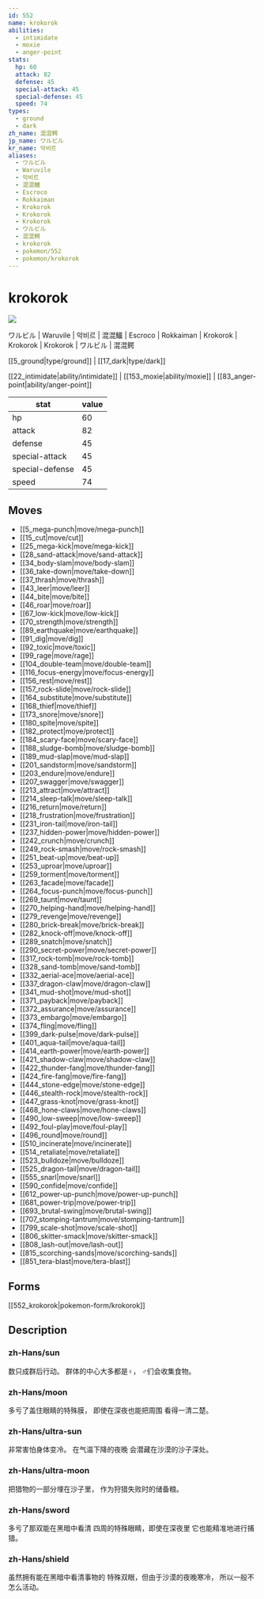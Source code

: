 ```yaml
---
id: 552
name: krokorok
abilities:
  - intimidate
  - moxie
  - anger-point
stats:
  hp: 60
  attack: 82
  defense: 45
  special-attack: 45
  special-defense: 45
  speed: 74
types:
  - ground
  - dark
zh_name: 混混鳄
jp_name: ワルビル
kr_name: 악비르
aliases:
  - ワルビル
  - Waruvile
  - 악비르
  - 混混鱷
  - Escroco
  - Rokkaiman
  - Krokorok
  - Krokorok
  - Krokorok
  - ワルビル
  - 混混鳄
  - krokorok
  - pokemon/552
  - pokemon/krokorok
---
```

# krokorok

![](https://raw.githubusercontent.com/PokeAPI/sprites/master/sprites/pokemon/552.png)

ワルビル | Waruvile | 악비르 | 混混鱷 | Escroco | Rokkaiman | Krokorok | Krokorok | Krokorok | ワルビル | 混混鳄

[[5_ground|type/ground]] | [[17_dark|type/dark]]

[[22_intimidate|ability/intimidate]] | [[153_moxie|ability/moxie]] | [[83_anger-point|ability/anger-point]]

|stat|value|
|---|---|
|hp|60|
|attack|82|
|defense|45|
|special-attack|45|
|special-defense|45|
|speed|74|


## Moves

- [[5_mega-punch|move/mega-punch]]
- [[15_cut|move/cut]]
- [[25_mega-kick|move/mega-kick]]
- [[28_sand-attack|move/sand-attack]]
- [[34_body-slam|move/body-slam]]
- [[36_take-down|move/take-down]]
- [[37_thrash|move/thrash]]
- [[43_leer|move/leer]]
- [[44_bite|move/bite]]
- [[46_roar|move/roar]]
- [[67_low-kick|move/low-kick]]
- [[70_strength|move/strength]]
- [[89_earthquake|move/earthquake]]
- [[91_dig|move/dig]]
- [[92_toxic|move/toxic]]
- [[99_rage|move/rage]]
- [[104_double-team|move/double-team]]
- [[116_focus-energy|move/focus-energy]]
- [[156_rest|move/rest]]
- [[157_rock-slide|move/rock-slide]]
- [[164_substitute|move/substitute]]
- [[168_thief|move/thief]]
- [[173_snore|move/snore]]
- [[180_spite|move/spite]]
- [[182_protect|move/protect]]
- [[184_scary-face|move/scary-face]]
- [[188_sludge-bomb|move/sludge-bomb]]
- [[189_mud-slap|move/mud-slap]]
- [[201_sandstorm|move/sandstorm]]
- [[203_endure|move/endure]]
- [[207_swagger|move/swagger]]
- [[213_attract|move/attract]]
- [[214_sleep-talk|move/sleep-talk]]
- [[216_return|move/return]]
- [[218_frustration|move/frustration]]
- [[231_iron-tail|move/iron-tail]]
- [[237_hidden-power|move/hidden-power]]
- [[242_crunch|move/crunch]]
- [[249_rock-smash|move/rock-smash]]
- [[251_beat-up|move/beat-up]]
- [[253_uproar|move/uproar]]
- [[259_torment|move/torment]]
- [[263_facade|move/facade]]
- [[264_focus-punch|move/focus-punch]]
- [[269_taunt|move/taunt]]
- [[270_helping-hand|move/helping-hand]]
- [[279_revenge|move/revenge]]
- [[280_brick-break|move/brick-break]]
- [[282_knock-off|move/knock-off]]
- [[289_snatch|move/snatch]]
- [[290_secret-power|move/secret-power]]
- [[317_rock-tomb|move/rock-tomb]]
- [[328_sand-tomb|move/sand-tomb]]
- [[332_aerial-ace|move/aerial-ace]]
- [[337_dragon-claw|move/dragon-claw]]
- [[341_mud-shot|move/mud-shot]]
- [[371_payback|move/payback]]
- [[372_assurance|move/assurance]]
- [[373_embargo|move/embargo]]
- [[374_fling|move/fling]]
- [[399_dark-pulse|move/dark-pulse]]
- [[401_aqua-tail|move/aqua-tail]]
- [[414_earth-power|move/earth-power]]
- [[421_shadow-claw|move/shadow-claw]]
- [[422_thunder-fang|move/thunder-fang]]
- [[424_fire-fang|move/fire-fang]]
- [[444_stone-edge|move/stone-edge]]
- [[446_stealth-rock|move/stealth-rock]]
- [[447_grass-knot|move/grass-knot]]
- [[468_hone-claws|move/hone-claws]]
- [[490_low-sweep|move/low-sweep]]
- [[492_foul-play|move/foul-play]]
- [[496_round|move/round]]
- [[510_incinerate|move/incinerate]]
- [[514_retaliate|move/retaliate]]
- [[523_bulldoze|move/bulldoze]]
- [[525_dragon-tail|move/dragon-tail]]
- [[555_snarl|move/snarl]]
- [[590_confide|move/confide]]
- [[612_power-up-punch|move/power-up-punch]]
- [[681_power-trip|move/power-trip]]
- [[693_brutal-swing|move/brutal-swing]]
- [[707_stomping-tantrum|move/stomping-tantrum]]
- [[799_scale-shot|move/scale-shot]]
- [[806_skitter-smack|move/skitter-smack]]
- [[808_lash-out|move/lash-out]]
- [[815_scorching-sands|move/scorching-sands]]
- [[851_tera-blast|move/tera-blast]]

## Forms



[[552_krokorok|pokemon-form/krokorok]]

## Description

### zh-Hans/sun

数只成群后行动。
群体的中心大多都是♀，
♂们会收集食物。

### zh-Hans/moon

多亏了盖住眼睛的特殊膜，
即使在深夜也能把周围
看得一清二楚。

### zh-Hans/ultra-sun

非常害怕身体变冷。
在气温下降的夜晚
会潜藏在沙漠的沙子深处。

### zh-Hans/ultra-moon

把猎物的一部分埋在沙子里，
作为狩猎失败时的储备粮。

### zh-Hans/sword

多亏了那双能在黑暗中看清
四周的特殊眼睛，即使在深夜里
它也能精准地进行捕猎。

### zh-Hans/shield

虽然拥有能在黑暗中看清事物的
特殊双眼，但由于沙漠的夜晚寒冷，
所以一般不怎么活动。

